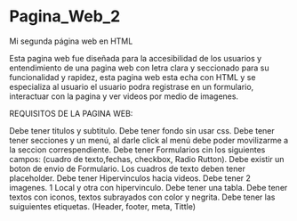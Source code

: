 # Pagina_Web_2
Mi segunda página web en HTML

Esta pagina web fue diseñada para la accesibilidad de los usuarios y entendimiento de una pagina web
con letra clara y seccionado para su funcionalidad y rapidez, esta pagina web esta echa con HTML y se especializa al usuario
el usuario podra registrase en un formulario, interactuar con la pagina y ver videos por medio de imagenes.


REQUISITOS DE LA PAGINA WEB:

Debe tener titulos y subtitulo.
Debe tener fondo sin usar css.
Debe tener tener secciones y un menú, al darle click al  menú debe poder movilizarme a la seccion correspendiente.
Debe tener Formularios cin los siguientes campos: (cuadro de texto,fechas, checkbox, Radio Rutton). Debe existir un boton de envio de Formulario. Los cuadros de texto deben tener placeholder.
Debe tener Hipervinculos hacia videos.
Debe tener 2 imagenes. 1 Local y otra con hipervinculo.
Debe tener una tabla.
Debe tener textos con iconos, textos subrayados con color y negrita.
Debe tener las suiguientes etiquetas. (Header, footer, meta, Tittle)
